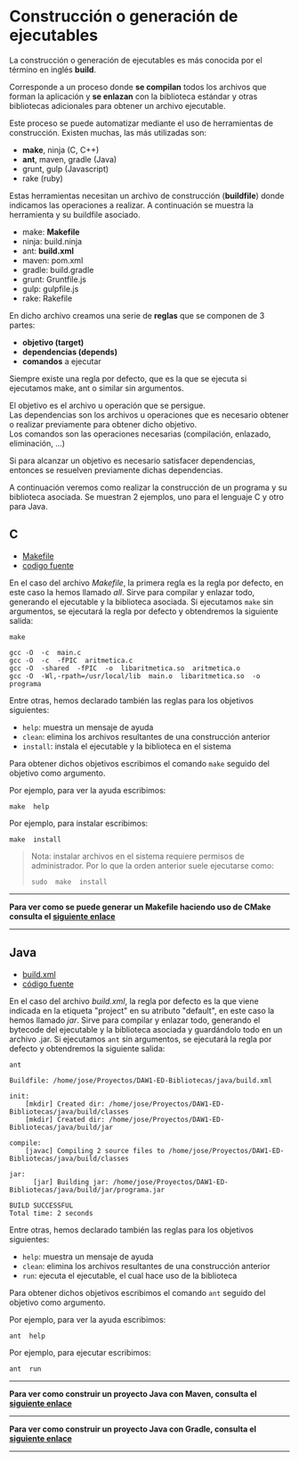 # Construcción o generación de ejecutables

La construcción o generación de ejecutables es más conocida por el término en inglés __build__.

Corresponde a un proceso donde __se compilan__ todos los archivos que forman la aplicación 
y __se enlazan__ con la biblioteca estándar y otras bibliotecas adicionales para obtener un archivo ejecutable.

Este proceso se puede automatizar mediante el uso de herramientas de construcción. Existen muchas, las más utilizadas son:

  - __make__, ninja (C, C++)
  - __ant__, maven, gradle (Java)
  - grunt, gulp (Javascript)
  - rake (ruby)

Estas herramientas necesitan un archivo de construcción (__buildfile__) donde indicamos las operaciones a realizar.
A continuación se muestra la herramienta y su buildfile asociado.

  - make: __Makefile__
  - ninja: build.ninja
  - ant: __build.xml__
  - maven: pom.xml
  - gradle: build.gradle
  - grunt: Gruntfile.js
  - gulp: gulpfile.js
  - rake: Rakefile

En dicho archivo creamos una serie de __reglas__ que se componen de 3 partes:
- __objetivo (target)__
- __dependencias (depends)__
- __comandos__ a ejecutar

Siempre existe una regla por defecto, que es la que se ejecuta si ejecutamos make, ant o similar sin argumentos.

El objetivo es el archivo u operación que se persigue.  
Las dependencias son los archivos u operaciones que es necesario obtener o realizar previamente para obtener dicho objetivo.  
Los comandos son las operaciones necesarias (compilación, enlazado, eliminación, ...)

Si para alcanzar un objetivo es necesario satisfacer dependencias, entonces se resuelven previamente dichas dependencias.

A continuación veremos como realizar la construcción de un programa y su biblioteca asociada. Se muestran 2 ejemplos, uno para el lenguaje C y otro para Java.

## C

- [Makefile ](c/Makefile)
- [codigo fuente](c)

En el caso del archivo _Makefile_, la primera regla es la regla por defecto, en este caso la hemos llamado _all_.
Sirve para compilar y enlazar todo, generando el ejecutable y la biblioteca asociada. 
Si ejecutamos `make` sin argumentos, se ejecutará la regla por defecto y obtendremos la siguiente salida:

```
make
```

```
gcc -O  -c  main.c
gcc -O  -c  -fPIC  aritmetica.c
gcc -O  -shared  -fPIC  -o  libaritmetica.so  aritmetica.o
gcc -O  -Wl,-rpath=/usr/local/lib  main.o  libaritmetica.so  -o  programa
```


Entre otras, hemos declarado también las reglas para los objetivos siguientes:

- `help`:  muestra un mensaje de ayuda
- `clean`:  elimina los archivos resultantes de una construcción anterior
- `install`:  instala el ejecutable y la biblioteca en el sistema

Para obtener dichos objetivos escribimos el comando `make` seguido del objetivo como argumento. 

Por ejemplo, para ver la ayuda escribimos:

```
make  help
```

Por ejemplo, para instalar escribimos:

```
make  install
```

> Nota: instalar archivos en el sistema requiere permisos de administrador. Por lo que la orden anterior suele ejecutarse como:
>
> ```
> sudo  make  install
>```


--- 

__Para ver como se puede generar un Makefile haciendo uso de CMake consulta el [siguiente enlace](https://github.com/jamj2000/DAW1-ED-Bibliotecas/blob/master/CMake.md)__

--- 



## Java

- [build.xml ](java/build.xml) 
- [código fuente](java)


En el caso del archivo _build.xml_, la regla por defecto es la que viene indicada en la etiqueta "project" en su atributo "default", en este caso la hemos llamado _jar_.
Sirve para compilar y enlazar todo, generando el bytecode del ejecutable y la biblioteca asociada y guardándolo todo en un archivo .jar. 
Si ejecutamos `ant` sin argumentos, se ejecutará la regla por defecto y obtendremos la siguiente salida:
```
ant
```

```
Buildfile: /home/jose/Proyectos/DAW1-ED-Bibliotecas/java/build.xml

init:
    [mkdir] Created dir: /home/jose/Proyectos/DAW1-ED-Bibliotecas/java/build/classes
    [mkdir] Created dir: /home/jose/Proyectos/DAW1-ED-Bibliotecas/java/build/jar

compile:
    [javac] Compiling 2 source files to /home/jose/Proyectos/DAW1-ED-Bibliotecas/java/build/classes

jar:
      [jar] Building jar: /home/jose/Proyectos/DAW1-ED-Bibliotecas/java/build/jar/programa.jar

BUILD SUCCESSFUL
Total time: 2 seconds
```

Entre otras, hemos declarado también las reglas para los objetivos siguientes:

- `help`:  muestra un mensaje de ayuda
- `clean`:  elimina los archivos resultantes de una construcción anterior
- `run`:  ejecuta el ejecutable, el cual hace uso de la biblioteca

Para obtener dichos objetivos escribimos el comando `ant` seguido del objetivo como argumento. 

Por ejemplo, para ver la ayuda escribimos:

```
ant  help
```

Por ejemplo, para ejecutar escribimos:

```
ant  run
```

---

__Para ver como construir un proyecto Java con Maven, consulta el [siguiente enlace](https://github.com/jamj2000/DAW1-ED-Bibliotecas/blob/master/Maven.md)__

---

__Para ver como construir un proyecto Java con Gradle, consulta el [siguiente enlace](https://github.com/jamj2000/DAW1-ED-Bibliotecas/blob/master/Gradle.md)__

---
